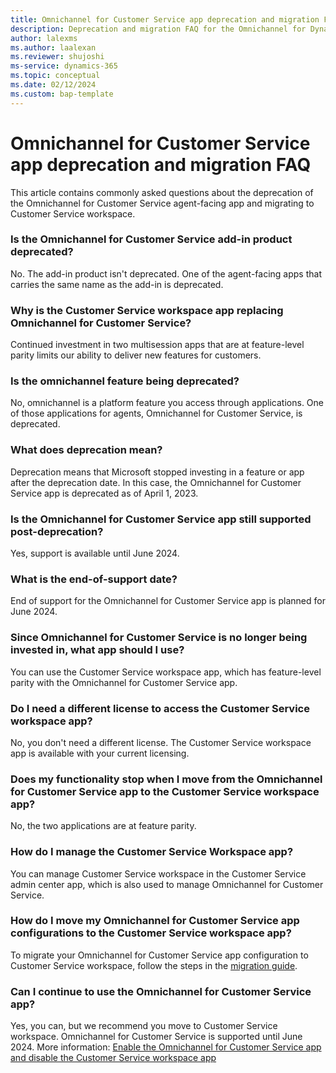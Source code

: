 ```yaml
---
title: Omnichannel for Customer Service app deprecation and migration FAQ
description: Deprecation and migration FAQ for the Omnichannel for Dynamics 365 Customer Service agent-facing app.
author: lalexms
ms.author: laalexan
ms.reviewer: shujoshi
ms-service: dynamics-365
ms.topic: conceptual
ms.date: 02/12/2024
ms.custom: bap-template
---
```


# Omnichannel for Customer Service app deprecation and migration FAQ

This article contains commonly asked questions about the deprecation of the Omnichannel for Customer Service agent-facing app and migrating to Customer Service workspace.

### Is the Omnichannel for Customer Service add-in product deprecated?

No. The add-in product isn't deprecated. One of the agent-facing apps that carries the same name as the add-in is deprecated.

### Why is the Customer Service workspace app replacing Omnichannel for Customer Service?

Continued investment in two multisession apps that are at feature-level parity limits our ability to deliver new features for customers.

### Is the omnichannel feature being deprecated?

No, omnichannel is a platform feature you access through applications. One of those applications for agents, Omnichannel for Customer Service, is deprecated.

### What does deprecation mean?

Deprecation means that Microsoft stopped investing in a feature or app after the deprecation date. In this case, the Omnichannel for Customer Service app is deprecated as of April 1, 2023.

### Is the Omnichannel for Customer Service app still supported post-deprecation?

Yes, support is available until June 2024.

### What is the end-of-support date?

End of support for the Omnichannel for Customer Service app is planned for June 2024.

### Since Omnichannel for Customer Service is no longer being invested in, what app should I use?

You can use the Customer Service workspace app, which has feature-level parity with the Omnichannel for Customer Service app.

### Do I need a different license to access the Customer Service workspace app?

No, you don't need a different license. The Customer Service workspace app is available with your current licensing.

### Does my functionality stop when I move from the Omnichannel for Customer Service app to the Customer Service workspace app?

No, the two applications are at feature parity.

### How do I manage the Customer Service Workspace app?

You can manage Customer Service workspace in the Customer Service admin center app, which is also used to manage Omnichannel for Customer Service.

### How do I move my Omnichannel for Customer Service app configurations to the Customer Service workspace app?

To migrate your Omnichannel for Customer Service app configuration to Customer Service workspace, follow the steps in the [migration guide](migrate-to-csw.md).

### Can I continue to use the Omnichannel for Customer Service app?

Yes, you can, but we recommend you move to Customer Service workspace. Omnichannel for Customer Service is supported until June 2024. More information: [Enable the Omnichannel for Customer Service app and disable the Customer Service workspace app](enable-oc-disable-csw.md)
